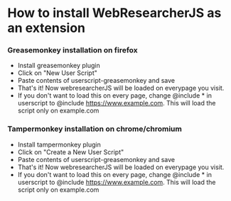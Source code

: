 # How to install WebResearcherJS as an extension

### Greasemonkey installation on firefox 

* Install greasemonkey plugin 
* Click on "New User Script"
* Paste contents of userscript-greasemonkey and save 
* That's it! Now webresearcherJS will be loaded on everypage you visit. 
* If you don't want to load this on every page, change @include * in userscript to @include  https://www.example.com. This will load the script only on example.com


### Tampermonkey installation on chrome/chromium 

* Install tampermonkey plugin 
* Click on "Create a New User Script"
* Paste contents of userscript-greasemonkey and save 
* That's it! Now webresearcherJS will be loaded on everypage you visit. 
* If you don't want to load this on every page, change @include * in userscript to @include  https://www.example.com. This will load the script only on example.com
